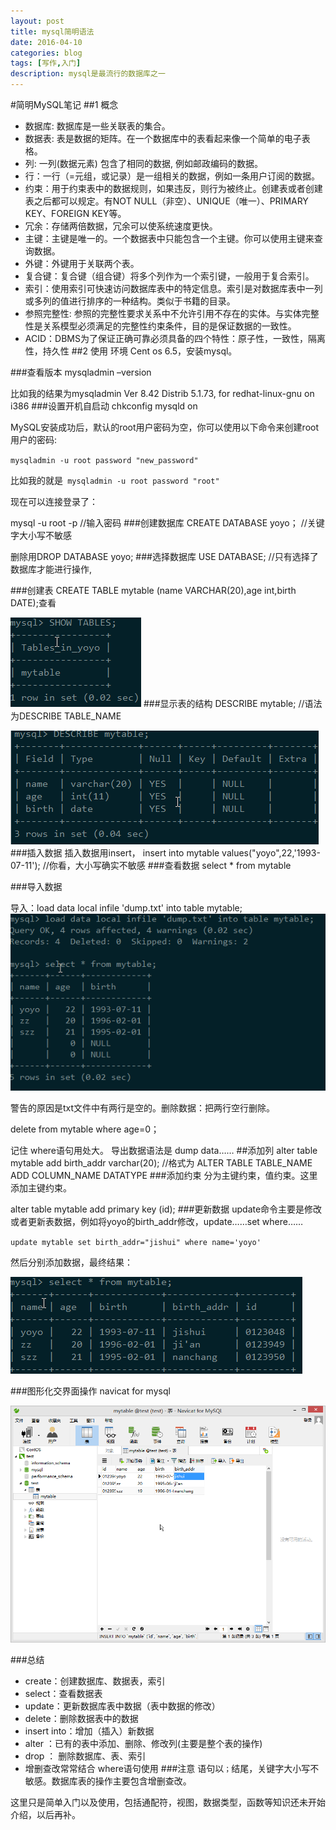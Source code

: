 ```yaml
---
layout: post
title: mysql简明语法
date: 2016-04-10
categories: blog
tags: [写作,入门]
description: mysql是最流行的数据库之一
---
```

#简明MySQL笔记
##1 概念
- 数据库: 数据库是一些关联表的集合。
- 数据表: 表是数据的矩阵。在一个数据库中的表看起来像一个简单的电子表格。
- 列: 一列(数据元素) 包含了相同的数据, 例如邮政编码的数据。
- 行：一行（=元组，或记录）是一组相关的数据，例如一条用户订阅的数据。
- 约束：用于约束表中的数据规则，如果违反，则行为被终止。创建表或者创建表之后都可以规定。有NOT NULL（非空）、UNIQUE（唯一）、PRIMARY KEY、FOREIGN KEY等。
- 冗余：存储两倍数据，冗余可以使系统速度更快。
- 主键：主键是唯一的。一个数据表中只能包含一个主键。你可以使用主键来查询数据。
- 外键：外键用于关联两个表。
- 复合键：复合键（组合键）将多个列作为一个索引键，一般用于复合索引。
- 索引：使用索引可快速访问数据库表中的特定信息。索引是对数据库表中一列或多列的值进行排序的一种结构。类似于书籍的目录。
- 参照完整性: 参照的完整性要求关系中不允许引用不存在的实体。与实体完整性是关系模型必须满足的完整性约束条件，目的是保证数据的一致性。
- ACID：DBMS为了保证正确可靠必须具备的四个特性：原子性，一致性，隔离性，持久性
##2 使用
环境 Cent os 6.5，安装mysql。

###查看版本
mysqladmin –version

比如我的结果为mysqladmin  Ver 8.42 Distrib 5.1.73, for redhat-linux-gnu on i386
###设置开机自启动
chkconfig mysqld on

MySQL安装成功后，默认的root用户密码为空，你可以使用以下命令来创建root用户的密码:

`mysqladmin -u root password "new_password"`

比如我的就是` mysqladmin -u root password "root"`

现在可以连接登录了：

mysql -u root -p    //输入密码
###创建数据库
CREATE DATABASE yoyo；       //关键字大小写不敏感

删除用DROP DATABASE yoyo;
###选择数据库
USE DATABASE;    //只有选择了数据库才能进行操作,

###创建表
CREATE TABLE mytable (name VARCHAR(20),age int,birth DATE);查看

 ![mytable](../img/show-tables.png)
###显示表的结构
DESCRIBE mytable;   //语法为DESCRIBE TABLE_NAME

 ![mytable](../img/desc-table.png)
###插入数据
插入数据用insert，
insert into mytable values("yoyo",22,'1993-07-11'); //你看，大小写确实不敏感
###查看数据
select * from mytable

###导入数据

导入：load data local infile 'dump.txt' into table mytable;
  ![mytable](../img/reselect-mytable.png)

警告的原因是txt文件中有两行是空的。删除数据：把两行空行删除。

delete from mytable where age=0；

记住 where语句用处大。
导出数据语法是 dump data……
##添加列
alter table mytable add birth_addr varchar(20);  //格式为 ALTER TABLE TABLE_NAME ADD COLUMN_NAME DATATYPE
###添加约束
分为主键约束，值约束。这里添加主键约束。

alter table mytable add primary key (id);
###更新数据
update命令主要是修改或者更新表数据，例如将yoyo的birth_addr修改，update……set where……

`update mytable set birth_addr="jishui" where name='yoyo'`

然后分别添加数据，最终结果：

 ![mytable](../img/final-select.png)

###图形化交界面操作
navicat for mysql

![mytable](../img/navicat.png)

###总结
- create：创建数据库、数据表，索引
- select：查看数据表
- update：更新数据库表中数据（表中数据的修改）
- delete：删除数据表中的数据
- insert into：增加（插入）新数据
- alter ：已有的表中添加、删除、修改列(主要是整个表的操作)
- drop ： 删除数据库、表、索引
- 增删查改常常结合 where语句使用
###注意
语句以`；`结尾，关键字大小写不敏感。数据库表的操作主要包含增删查改。

这里只是简单入门以及使用，包括通配符，视图，数据类型，函数等知识还未开始介绍，以后再补。

